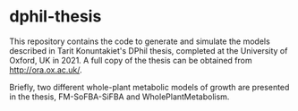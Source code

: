 # dphil-thesis
This repository contains the code to generate and simulate the models described in Tarit Konuntakiet's DPhil thesis, completed at the University of Oxford, UK in 2021. A full copy of the thesis can be obtained from http://ora.ox.ac.uk/. 

Briefly, two different whole-plant metabolic models of growth are presented in the thesis, FM-SoFBA-SiFBA and WholePlantMetabolism. 
